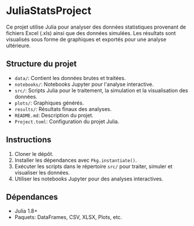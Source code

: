 # JuliaStatsProject

Ce projet utilise Julia pour analyser des données statistiques provenant de fichiers Excel (.xls) ainsi que des données simulées. Les résultats sont visualisés sous forme de graphiques et exportés pour une analyse ultérieure.

## Structure du projet

- `data/`: Contient les données brutes et traitées.
- `notebooks/`: Notebooks Jupyter pour l'analyse interactive.
- `src/`: Scripts Julia pour le traitement, la simulation et la visualisation des données.
- `plots/`: Graphiques générés.
- `results/`: Résultats finaux des analyses.
- `README.md`: Description du projet.
- `Project.toml`: Configuration du projet Julia.

## Instructions

1. Cloner le dépôt.
2. Installer les dépendances avec `Pkg.instantiate()`.
3. Exécuter les scripts dans le répertoire `src/` pour traiter, simuler et visualiser les données.
4. Utiliser les notebooks Jupyter pour des analyses interactives.

## Dépendances

- Julia 1.8+
- Paquets: DataFrames, CSV, XLSX, Plots, etc.
